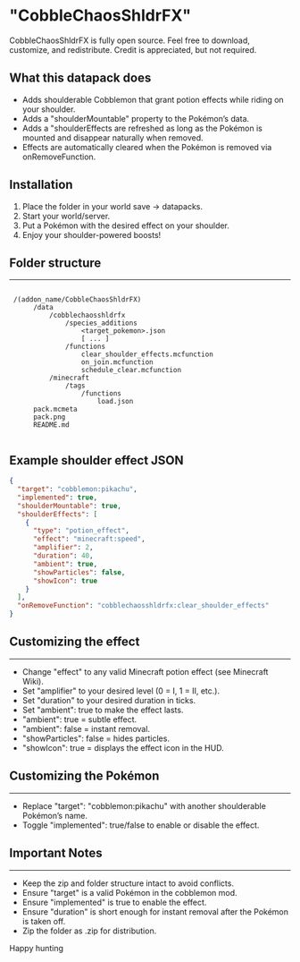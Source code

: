 # "CobbleChaosShldrFX"

CobbleChaosShldrFX is fully open source.
Feel free to download, customize, and redistribute.
Credit is appreciated, but not required.

## What this datapack does

- Adds shoulderable Cobblemon that grant potion effects while riding on your shoulder.
- Adds a "shoulderMountable" property to the Pokémon’s data.
- Adds a "shoulderEffects are refreshed as long as the Pokémon is mounted and disappear naturally when removed.
- Effects are automatically cleared when the Pokémon is removed via onRemoveFunction.

## Installation

  1. Place the folder in your world save → datapacks.
  2. Start your world/server.
  3. Put a Pokémon with the desired effect on your shoulder.
  4. Enjoy your shoulder-powered boosts!

## Folder structure

---
  
```text

 /(addon_name/CobbleChaosShldrFX)
      /data
          /cobblechaosshldrfx
              /species_additions
                  <target_pokemon>.json
                  [ ... ]
              /functions
                  clear_shoulder_effects.mcfunction
                  on_join.mcfunction
                  schedule_clear.mcfunction
          /minecraft
              /tags
                  /functions
                      load.json 
      pack.mcmeta
      pack.png
      README.md


```

## Example shoulder effect JSON

```json
{
  "target": "cobblemon:pikachu",
  "implemented": true,
  "shoulderMountable": true,
  "shoulderEffects": [
    {
      "type": "potion_effect",
      "effect": "minecraft:speed",
      "amplifier": 2,
      "duration": 40,
      "ambient": true,
      "showParticles": false,
      "showIcon": true
    }
  ],
  "onRemoveFunction": "cobblechaosshldrfx:clear_shoulder_effects"
}

```

## Customizing the effect

---

- Change "effect" to any valid Minecraft potion effect (see Minecraft Wiki).
- Set "amplifier" to your desired level (0 = I, 1 = II, etc.).
- Set "duration" to your desired duration in ticks.
- Set "ambient": true to make the effect lasts.
- "ambient": true = subtle effect.
- "ambient": false = instant removal.
- "showParticles": false = hides particles.
- "showIcon": true = displays the effect icon in the HUD.

## Customizing the Pokémon

---

- Replace "target": "cobblemon:pikachu" with another shoulderable Pokémon’s name.
- Toggle "implemented": true/false to enable or disable the effect.

## Important Notes

---

- Keep the zip and folder structure intact to avoid conflicts.
- Ensure "target" is a valid Pokémon in the cobblemon mod.
- Ensure "implemented" is true to enable the effect.
- Ensure "duration" is short enough for instant removal after the Pokémon is taken off.
- Zip the folder as .zip for distribution.

Happy hunting

